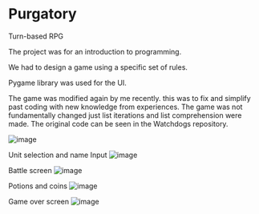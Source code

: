 # Purgatory
Turn-based RPG

The project was for an introduction to programming. 

We had to design a game using a specific set of rules.

Pygame library was used for the UI.

The game was modified again by me recently. this was to fix and simplify past coding with new knowledge from experiences. The game was not fundamentally changed just list iterations and list comprehension were made. The original code can be seen in the Watchdogs repository.


![image](https://github.com/FrankFyre/Purgatory/assets/89239683/16517ff8-e310-4e29-82f5-ed3785d5b07e)

Unit selection and name Input
![image](https://github.com/FrankFyre/Purgatory/assets/89239683/3bb407aa-2f66-440c-bd27-b6c90ccbe61e)


Battle screen 
![image](https://github.com/FrankFyre/Purgatory/assets/89239683/760fb7e2-8e3e-45fe-a3f7-a9866039350a)


Potions and coins 
![image](https://github.com/FrankFyre/Purgatory/assets/89239683/3b5716d1-ca54-4fda-a6eb-eac66293af00)

Game over screen
![image](https://github.com/FrankFyre/Purgatory/assets/89239683/5fd75a3d-79c7-48b2-8f55-5e5efe76999d)
